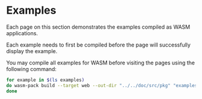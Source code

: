 # Examples

Each page on this section demonstrates the examples compiled as WASM applications.

Each example needs to first be compiled before the page will successfully display the example.

You may compile all examples for WASM before visiting the pages using the following command:

```bash
for example in $(ls examples)
do wasm-pack build --target web --out-dir "../../doc/src/pkg" "examples/${example}"
done
```
